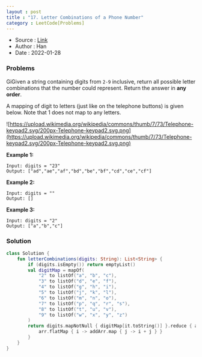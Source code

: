```yaml
---
layout : post 
title : "17. Letter Combinations of a Phone Number"
category : LeetCode[Problems]
---
```


* Source : [Link](https://leetcode.com/problems/letter-combinations-of-a-phone-number/)
* Author : Han
* Date   : 2022-01-28

### Problems
GiGiven a string containing digits from `2-9` inclusive, return all possible letter combinations that the number could represent. Return the answer in **any order**.

A mapping of digit to letters (just like on the telephone buttons) is given below. Note that 1 does not map to any letters.

![https://upload.wikimedia.org/wikipedia/commons/thumb/7/73/Telephone-keypad2.svg/200px-Telephone-keypad2.svg.png](https://upload.wikimedia.org/wikipedia/commons/thumb/7/73/Telephone-keypad2.svg/200px-Telephone-keypad2.svg.png)

**Example 1:**

```
Input: digits = "23"
Output: ["ad","ae","af","bd","be","bf","cd","ce","cf"]

```

**Example 2:**

```
Input: digits = ""
Output: []

```

**Example 3:**

```
Input: digits = "2"
Output: ["a","b","c"]

```

### Solution

```kotlin
class Solution {
    fun letterCombinations(digits: String): List<String> {
        if (digits.isEmpty()) return emptyList()
        val digitMap = mapOf(
            "2" to listOf("a", "b", "c"),
            "3" to listOf("d", "e", "f"),
            "4" to listOf("g", "h", "i"),
            "5" to listOf("j", "k", "l"),
            "6" to listOf("m", "n", "o"),
            "7" to listOf("p", "q", "r", "s"),
            "8" to listOf("t", "u", "v"),
            "9" to listOf("w", "x", "y", "z")
        )
        return digits.mapNotNull { digitMap[it.toString()] }.reduce { arr, addArr ->
            arr.flatMap { i -> addArr.map { j -> i + j } }
        }
    }
}
```
